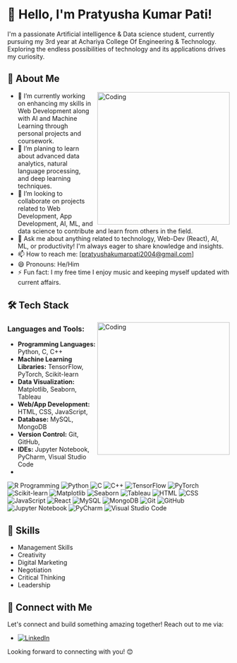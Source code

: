 # 👋 Hello, I'm Pratyusha Kumar Pati!

I'm a passionate Artificial intelligence & Data science student, currently pursuing my 3rd year at Achariya College Of Engineering & Technology. Exploring the endless possibilities of technology and its applications drives my curiosity.


## 🚀 About Me

<img align="right" alt="Coding" width="300" style="margin-left: 10px;" src="https://user-images.githubusercontent.com/74038190/221352989-518609ab-b4d1-459e-929f-a08cd2bd9b3c.gif"> 

- 🔭 I’m currently working on enhancing my skills in Web Development along with AI and Machine Learning through personal projects and coursework.
- 🌱 I’m planing to learn about advanced data analytics, natural language processing, and deep learning techniques.
- 👯 I’m looking to collaborate on projects related to Web Development, App Development, AI, ML, and data science to contribute and learn from others in the field.
- 💬 Ask me about anything related to technology, Web-Dev (React), AI, ML, or productivity! I'm always eager to share knowledge and insights.
- 📫 How to reach me: [pratyushakumarpati2004@gmail.com]
- 😄 Pronouns: He/Him
- ⚡ Fun fact: I my free time I enjoy music and keeping myself updated with current affairs.
## 🛠️ Tech Stack

<img align="right" alt="Coding" width="300" src="https://user-images.githubusercontent.com/74038190/229223263-cf2e4b07-2615-4f87-9c38-e37600f8381a.gif">

### Languages and Tools:
- **Programming Languages:** Python, C, C++
- **Machine Learning Libraries:** TensorFlow, PyTorch, Scikit-learn
- **Data Visualization:** Matplotlib, Seaborn, Tableau
- **Web/App Development:** HTML, CSS, JavaScript,
- **Database:** MySQL, MongoDB
- **Version Control:** Git, GitHub,
- **IDEs:** Jupyter Notebook, PyCharm, Visual Studio Code
- 
![R Programming](https://img.shields.io/badge/-R-F7DF1E?style=for-the-badge&logo=javascript&logoColor=blue)
![Python](https://img.shields.io/badge/-Python-3776AB?style=for-the-badge&logo=python&logoColor=white)
![C](https://img.shields.io/badge/-C-A8B9CC?style=for-the-badge&logo=c&logoColor=white)
![C++](https://img.shields.io/badge/-C++-00599C?style=for-the-badge&logo=c%2B%2B&logoColor=white)
![TensorFlow](https://img.shields.io/badge/-TensorFlow-FF6F00?style=for-the-badge&logo=tensorflow&logoColor=white)
![PyTorch](https://img.shields.io/badge/-PyTorch-EE4C2C?style=for-the-badge&logo=pytorch&logoColor=white)
![Scikit-learn](https://img.shields.io/badge/-Scikit--learn-F7931E?style=for-the-badge&logo=scikit-learn&logoColor=white)
![Matplotlib](https://img.shields.io/badge/-Matplotlib-3776AB?style=for-the-badge&logo=python&logoColor=white)
![Seaborn](https://img.shields.io/badge/-Seaborn-3776AB?style=for-the-badge&logo=python&logoColor=white)
![Tableau](https://img.shields.io/badge/-Tableau-003366?style=for-the-badge&logo=tableau&logoColor=white)
![HTML](https://img.shields.io/badge/-HTML-E34F26?style=for-the-badge&logo=html5&logoColor=white)
![CSS](https://img.shields.io/badge/-CSS-1572B6?style=for-the-badge&logo=css3&logoColor=white)
![JavaScript](https://img.shields.io/badge/-JavaScript-F7DF1E?style=for-the-badge&logo=javascript&logoColor=black)
![React](https://img.shields.io/badge/-React-61DAFB?style=for-the-badge&logo=react&logoColor=black)
![MySQL](https://img.shields.io/badge/-MySQL-4479A1?style=for-the-badge&logo=mysql&logoColor=white)
![MongoDB](https://img.shields.io/badge/-MongoDB-47A248?style=for-the-badge&logo=mongodb&logoColor=white)
![Git](https://img.shields.io/badge/-Git-F05032?style=for-the-badge&logo=git&logoColor=white)
![GitHub](https://img.shields.io/badge/-GitHub-181717?style=for-the-badge&logo=github&logoColor=white)
![Jupyter Notebook](https://img.shields.io/badge/-Jupyter%20Notebook-F37626?style=for-the-badge&logo=jupyter&logoColor=white)
![PyCharm](https://img.shields.io/badge/-PyCharm-000000?style=for-the-badge&logo=pycharm&logoColor=white)
![Visual Studio Code](https://img.shields.io/badge/-Visual%20Studio%20Code-007ACC?style=for-the-badge&logo=visual-studio-code&logoColor=white)

## 📝 Skills

- Management Skills
- Creativity
- Digital Marketing
- Negotiation
- Critical Thinking
- Leadership


## 🤝 Connect with Me

Let's connect and build something amazing together! Reach out to me via:

- [![LinkedIn](https://img.shields.io/badge/-LINKEDIN-blue?style=flat-square&logo=linkedin&logoColor=white&link=https://www.linkedin.com/in/pratyusha-kumar-pati-99b42b303/)](https://www.linkedin.com/in/pratyusha-kumar-pati-99b42b303/)

Looking forward to connecting with you! 😊

